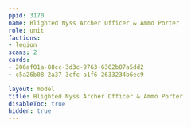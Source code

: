 ```yaml
---
ppid: 3170
name: Blighted Nyss Archer Officer & Ammo Porter
role: unit
factions:
- legion
scans: 2
cards:
- 206af01a-88cc-3d3c-9763-6302b07a5dd2
- c5a26b08-2a37-3cfc-a1f6-2633234b6ec9

layout: model
title: Blighted Nyss Archer Officer & Ammo Porter
disableToc: true
hidden: true
---
```


